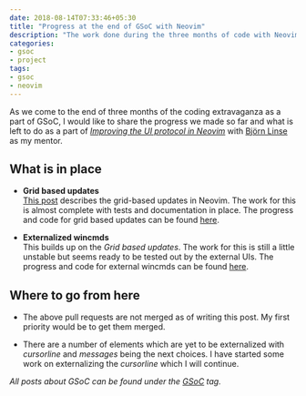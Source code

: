 ```yaml
---
date: 2018-08-14T07:33:46+05:30
title: "Progress at the end of GSoC with Neovim"
description: "The work done during the three months of code with Neovim as part of GSoC 2018"
categories:
- gsoc
- project
tags:
- gsoc
- neovim
---
```


As we come to the end of three months of the coding extravaganza as a part of GSoC, I would like to share the progress we made so far and what is left to do as a part of [*Improving the UI protocol in Neovim*](https://summerofcode.withgoogle.com/projects/#5530001420582912) with [Björn Linse](https://github.com/bfredl) as my mentor.


## What is in place

- **Grid based updates**<br/>
[This post](/blog/window-grid-updates-in-neovim/) describes the grid-based updates in Neovim. The work for this is almost complete with tests and documentation in place.
The progress and code for grid based updates can be found [here](https://github.com/neovim/neovim/pull/8455).

- **Externalized wincmds**<br/>
This builds up on the *Grid based updates*. The work for this is still a little unstable but seems ready to be tested out by the external UIs.
The progress and code for external wincmds can be found [here](https://github.com/neovim/neovim/pull/8707).


## Where to go from here

- The above pull requests are not merged as of writing this post. My first priority would be to get them merged.

- There are a number of elements which are yet to be externalized with *cursorline* and *messages* being the next choices. I have started some work on externalizing the *cursorline* which I will continue.


_All posts about GSoC can be found under the [GSoC](/tags/gsoc) tag._
